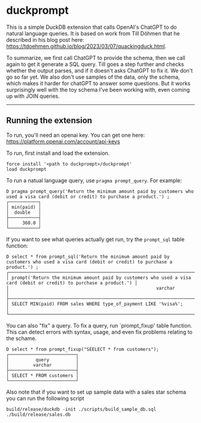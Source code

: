 # duckprompt

This is a simple DuckDB extension that calls OpenAI's ChatGPT to do natural language queries. It is based on work from
Till Döhmen that he described in his blog post here: https://tdoehmen.github.io/blog/2023/03/07/quackingduck.html. 

To summarize, we first call ChatGPT to provide the schema, then we call again to get it generate a SQL query. Till goes a step
further and checks whether the output parses, and if it doesn't asks ChatGPT to fix it. We don't go so far yet. We also don't
use samples of the data, only the schema, which makes it harder for chatGPT to answer some questions. But it works surprisingly 
well with the toy schema I've been working with, even coming up with JOIN queries.

---


## Running the extension

To run, you'll need an openai key. You can get one here:
https://platform.openai.com/account/api-keys

To run, first install and load the extension.
```
force install '<path to duckprompt>/duckprompt'
load duckprompt

```

To run a natual language query, use `pragma prompt_query`. For example:
```
D pragma prompt_query('Return the minimum amount paid by customers who used a visa card (debit or credit) to purchase a product.') ;
┌───────────┐
│ min(paid) │
│  double   │
├───────────┤
│     360.0 │
└───────────┘
```

If you want to see what queries actually get run, try the `prompt_sql` table function:
```
D select * from prompt_sql('Return the minimum amount paid by customers who used a visa card (debit or credit) to purchase a product.') ;
┌─────────────────────────────────────────────────────────────────────────────────────────────────────────────────────┐
│ prompt('Return the minimum amount paid by customers who used a visa card (debit or credit) to purchase a product.') │
│                                                       varchar                                                       │
├─────────────────────────────────────────────────────────────────────────────────────────────────────────────────────┤
│ SELECT MIN(paid) FROM sales WHERE type_of_payment LIKE '%visa%';                                                    │
└─────────────────────────────────────────────────────────────────────────────────────────────────────────────────────┘
```

You can also "fix" a query. To fix a query, run `prompt_fixup' table function. This can detect errors with syntax,
usage, and even fix problems relating to the schame.
```
D select * from prompt_fixup("SEELECT * from customers");
┌─────────────────────────┐
│          query          │
│         varchar         │
├─────────────────────────┤
│ SELECT * FROM customers │
└─────────────────────────┘
```

Also note that if you want to set up sample data with a sales star schema you
can run the following script
```
build/release/duckdb -init ./scripts/build_sample_db.sql ./build/release/sales.db 
```
